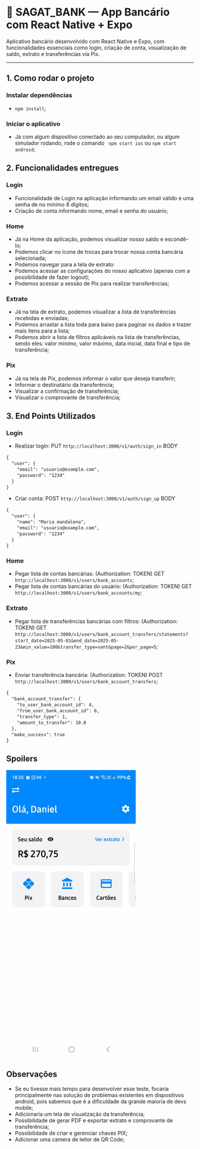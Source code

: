 # 🏦 SAGAT_BANK — App Bancário com React Native + Expo

Aplicativo bancário desenvolvido com React Native e Expo, com funcionalidades essenciais como login, criação de conta, visualização de saldo, extrato e transferências via Pix.

---

## 1. Como rodar o projeto

### Instalar dependências
- ``` npm install ```;

### Iniciar o aplicativo
- Já com algum dispositivo conectado ao seu computador, ou algum simulador rodando, rode o comando ``` npm start ios``` ou ``` npm start android ```;

## 2. Funcionalidades entregues

### Login
- Funcionalidade de Login na aplicação informando um email válido e uma senha de no mínimo 8 dígitos;
- Criação de conta informando nome, email e senha do usuário;

### Home
- Já na Home da aplicação, podemos visualizar nosso saldo e escondê-lo;
- Podemos clicar no ícone de trocas para trocar nossa conta bancária selecionada;
- Podemos navegar para a tela de extrato:
- Podemos acessar as configurações do nosso aplicativo (apenas com a possibilidade de fazer logout);
- Podemos acessar a sessão de Pix para realizar transferências;

### Extrato
- Já na tela de extrato, podemos visualizar a lista de transferências recebidas e enviadas;
- Podemos arrastar a lista toda para baixo para paginar os dados e trazer mais itens para a lista;
- Podemos abrir a lista de filtros aplicáveis na lista de transferências, sendo eles: valor mínimo, valor máximo, data inicial, data final e tipo de transferência;

### Pix
- Já na tela de Pix, podemos informar o valor que deseja transferir;
- Informar o destinatário da transferência;
- Visualizar a confirmação de transferência;
- Visualizar o comprovante de transferência;

## 3. End Points Utilizados

### Login
- Realizar login: PUT ``` http://localhost:3000/v1/auth/sign_in ```
BODY
```` 
{
  "user": {
    "email": "usuario@example.com",
    "password": "1234"
  }
}
````
- Criar conta: POST ``` http://localhost:3000/v1/auth/sign_up ```
  BODY
```` 
{
  "user": {
    "name": "Maria mandalena",
    "email": "usuario@example.com",
    "password": "1234"
  }
}
````

### Home
- Pegar lista de contas bancárias: (Authorization: TOKEN) GET ``` http://localhost:3000/v1/users/bank_accounts ```;
- Pegar lista de contas bancárias do usuário: (Authorization: TOKEN) GET ``` http://localhost:3000/v1/users/bank_accounts/my ```;

### Extrato
- Pegar lista de transferências bancárias com filtros: (Authorization: TOKEN) GET ``` http://localhost:3000/v1/users/bank_account_transfers/statements?start_date=2025-05-01&end_date=2025-05-23&min_value=100&transfer_type=sent&page=2&per_page=5 ```;

### Pix
- Enviar transferência bancária: (Authorization: TOKEN) POST ``` http://localhost:3000/v1/users/bank_account_transfers ```;
````
{
  "bank_account_transfer": {
    "to_user_bank_account_id": 4,
    "from_user_bank_account_id": 6,
    "transfer_type": 1,
    "amount_to_transfer": 10.0
  },
  "make_success": true
}
````

## Spoilers

![App](./assets/app-preview.gif)

## Observações
- Se eu tivesse mais tempo para desenvolver esse teste, focaria principalmente nas solução de problemas existentes em dispositivos android, pois sabemos que é a dificuldade da grande maioria de devs mobile;
- Adicionaria um tela de visualização da transferência;
- Possibilidade de gerar PDF e exportar extrato e comprovante de transferência;
- Possibilidade de criar e gerenciar chaves PIX;
- Adicionar uma camera de leitor de QR Code;



  

